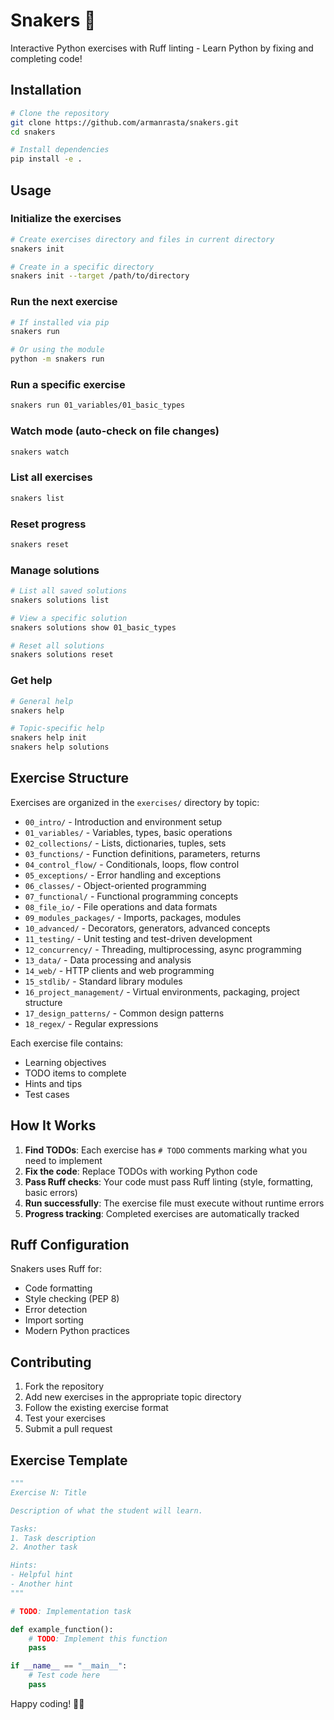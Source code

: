 # Snakers 🐍

Interactive Python exercises with Ruff linting - Learn Python by fixing and completing code!

## Installation

```bash
# Clone the repository
git clone https://github.com/armanrasta/snakers.git
cd snakers

# Install dependencies
pip install -e .
```

## Usage

### Initialize the exercises
```bash
# Create exercises directory and files in current directory
snakers init

# Create in a specific directory
snakers init --target /path/to/directory
```

### Run the next exercise
```bash
# If installed via pip
snakers run

# Or using the module
python -m snakers run
```

### Run a specific exercise
```bash
snakers run 01_variables/01_basic_types
```

### Watch mode (auto-check on file changes)
```bash
snakers watch
```

### List all exercises
```bash
snakers list
```

### Reset progress
```bash
snakers reset
```

### Manage solutions
```bash
# List all saved solutions
snakers solutions list

# View a specific solution
snakers solutions show 01_basic_types

# Reset all solutions
snakers solutions reset
```

### Get help
```bash
# General help
snakers help

# Topic-specific help
snakers help init
snakers help solutions
```

## Exercise Structure

Exercises are organized in the `exercises/` directory by topic:
- `00_intro/` - Introduction and environment setup
- `01_variables/` - Variables, types, basic operations
- `02_collections/` - Lists, dictionaries, tuples, sets
- `03_functions/` - Function definitions, parameters, returns
- `04_control_flow/` - Conditionals, loops, flow control
- `05_exceptions/` - Error handling and exceptions
- `06_classes/` - Object-oriented programming
- `07_functional/` - Functional programming concepts
- `08_file_io/` - File operations and data formats
- `09_modules_packages/` - Imports, packages, modules
- `10_advanced/` - Decorators, generators, advanced concepts
- `11_testing/` - Unit testing and test-driven development
- `12_concurrency/` - Threading, multiprocessing, async programming
- `13_data/` - Data processing and analysis
- `14_web/` - HTTP clients and web programming
- `15_stdlib/` - Standard library modules
- `16_project_management/` - Virtual environments, packaging, project structure
- `17_design_patterns/` - Common design patterns
- `18_regex/` - Regular expressions

Each exercise file contains:
- Learning objectives
- TODO items to complete
- Hints and tips
- Test cases

## How It Works

1. **Find TODOs**: Each exercise has `# TODO` comments marking what you need to implement
2. **Fix the code**: Replace TODOs with working Python code
3. **Pass Ruff checks**: Your code must pass Ruff linting (style, formatting, basic errors)
4. **Run successfully**: The exercise file must execute without runtime errors
5. **Progress tracking**: Completed exercises are automatically tracked

## Ruff Configuration

Snakers uses Ruff for:
- Code formatting
- Style checking (PEP 8)
- Error detection
- Import sorting
- Modern Python practices

## Contributing

1. Fork the repository
2. Add new exercises in the appropriate topic directory
3. Follow the existing exercise format
4. Test your exercises
5. Submit a pull request

## Exercise Template

```python
"""
Exercise N: Title

Description of what the student will learn.

Tasks:
1. Task description
2. Another task

Hints:
- Helpful hint
- Another hint
"""

# TODO: Implementation task

def example_function():
    # TODO: Implement this function
    pass

if __name__ == "__main__":
    # Test code here
    pass
```

Happy coding! 🐍✨
